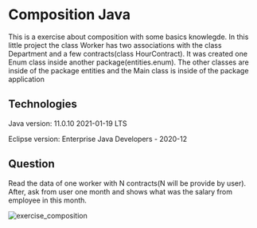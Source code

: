 # Composition Java
This is a exercise about composition with some basics knowlegde. In this little project the class Worker has two associations with the class Department and a few contracts(class HourContract). It was created one Enum class inside another package(entities.enum). The other classes are inside of the package entities and the Main class is inside of the package application

Technologies
------------------------------------------------------------
Java version: 11.0.10 2021-01-19 LTS

Eclipse version: Enterprise Java Developers - 2020-12 



Question
------------------------------------------------------------
Read the data of one worker with N contracts(N will be provide by user). After, ask from user one month and shows what was the salary from employee in this month. 

![exercise_composition](https://user-images.githubusercontent.com/10048596/112930688-c4976280-90e8-11eb-8172-b9b08e8cdddc.PNG)



